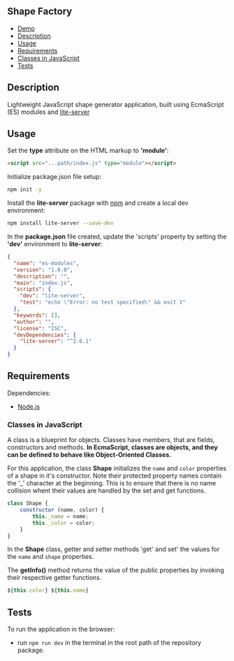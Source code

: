 ## Shape Factory

- [Demo](https://moorebarrett-jodiann.github.io/shape-factory/)
- [Description](#description)
- [Usage](#usage)
- [Requirements](#requirements)
- [Classes in JavaScript](#classes-in-javascript)
- [Tests](#tests)

## Description

Lightweight JavaScript shape generator application, built using EcmaScript (ES) modules and [lite-server](https://www.npmjs.com/package/light-server)


## Usage

Set the **type** attribute on the HTML markup to **'module'**:

```html
<script src="...path/index.js" type="module"></script>
```

Initialize package.json file setup:

```sh
npm init -y
```

Install the **lite-server** package with [npm](https://www.npmjs.org/) and create a local dev environment:

```sh
npm install lite-server --save-dev
```

In the **package.json** file created, update the 'scripts' property by setting the **'dev'** environment to **lite-server**:

```json
{
  "name": "es-modules",
  "version": "1.0.0",
  "description": "",
  "main": "index.js",
  "scripts": {
    "dev": "lite-server",
    "test": "echo \"Error: no test specified\" && exit 1"
  },
  "keywords": [],
  "author": "",
  "license": "ISC",
  "devDependencies": {
    "lite-server": "^2.6.1"
  }
}
```

## Requirements

Dependencies:
- [Node.js](https://nodejs.org/)

### Classes in JavaScript

A class is a blueprint for objects. Classes have members, that are fields, constructors and methods.
**In EcmaScript, classes are objects, and they can be defined to behave like Object-Oriented Classes.**

For this application, the class **Shape** initializes the ```name``` and ```color``` properties of a shape in it's constructor. 
Note their protected property names contain the '_' character at the beginning. This is to ensure that there is no name collision whent their values
are handled by the set and get functions.

```js
class Shape {
    constructor (name, color) {
        this._name = name;
        this._color = color;
    }
}
```

In the **Shape** class, getter and setter methods 'get' and set' the values for the ```name``` and ```shape``` properties.

The **getInfo()** method returns the value of the public properties by invoking their respective getter functions. 
```js
${this.color} ${this.name}
```

## Tests

To run the application in the browser:

- run `npm run dev` in the terminal in the root path of the repository package.

